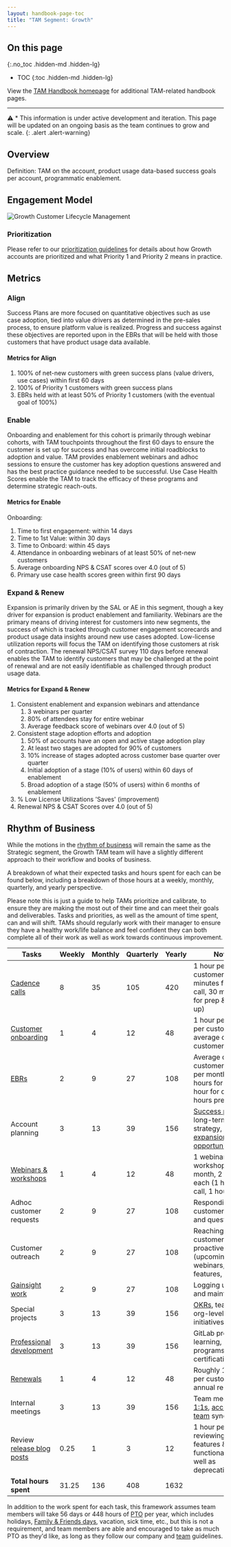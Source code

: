 ```yaml
---
layout: handbook-page-toc
title: "TAM Segment: Growth"
---
```

## On this page
{:.no_toc .hidden-md .hidden-lg}

- TOC
{:toc .hidden-md .hidden-lg}

View the [TAM Handbook homepage](/handbook/customer-success/tam/) for additional TAM-related handbook pages.

---

⚠️ * This information is under active development and iteration. This page will be updated on an ongoing basis as the team continues to grow and scale.
{: .alert .alert-warning}

## Overview

Definition: TAM on the account, product usage data-based success goals per account, programmatic enablement.

## Engagement Model

![Growth Customer Lifecycle Management](/images/handbook/customer-success/Customer_Lifecycle_Journey_Named_TAM.png)


### Prioritization

Please refer to our [prioritization guidelines](/handbook/customer-success/tam/engagement/#mid-touch-accounts) for details about how Growth accounts are prioritized and what Priority 1 and Priority 2 means in practice.

## Metrics

### Align

Success Plans are more focused on quantitative objectives such as use case adoption, tied into value drivers as determined in the pre-sales process, to ensure platform value is realized. Progress and success against these objectives are reported upon in the EBRs that will be held with those customers that have product usage data available.

#### Metrics for Align

1. 100% of net-new customers with green success plans (value drivers, use cases) within first 60 days
1. 100% of Priority 1 customers with green success plans
1. EBRs held with at least 50% of Priority 1 customers (with the eventual goal of 100%)

### Enable

Onboarding and enablement for this cohort is primarily through webinar cohorts, with TAM touchpoints throughout the first 60 days to ensure the customer is set up for success and has overcome initial roadblocks to adoption and value. TAM provides enablement webinars and adhoc sessions to ensure the customer has key adoption questions answered and has the best practice guidance needed to be successful. Use Case Health Scores enable the TAM to track the efficacy of these programs and determine strategic reach-outs.

#### Metrics for Enable

Onboarding:

1. Time to first engagement: within 14 days
1. Time to 1st Value: within 30 days
1. Time to Onboard: within 45 days
1. Attendance in onboarding webinars of at least 50% of net-new customers
1. Average onboarding NPS & CSAT scores over 4.0 (out of 5)
1. Primary use case health scores green within first 90 days

### Expand & Renew

Expansion is primarily driven by the SAL or AE in this segment, though a key driver for expansion is product enablement and familiarity.  Webinars are the primary means of driving interest for customers into new segments, the success of which is tracked through customer engagement scorecards and product usage data insights around new use cases adopted. Low-license utilization reports will focus the TAM on identifying those customers at risk of contraction. The renewal NPS/CSAT survey 110 days before renewal enables the TAM to identify customers that may be challenged at the point of renewal and are not easily identifiable as challenged through product usage data.

#### Metrics for Expand & Renew

1. Consistent enablement and expansion webinars and attendance
   1. 3 webinars per quarter
   1. 80% of attendees stay for entire webinar
   1. Average feedback score of webinars over 4.0 (out of 5)
1. Consistent stage adoption efforts and adoption
   1. 50% of accounts have an open and active stage adoption play
   1. At least two stages are adopted for 90% of customers
   1. 10% increase of stages adopted across customer base quarter over quarter
   1. Initial adoption of a stage (10% of users) within 60 days of enablement
   1. Broad adoption of a stage (50% of users) within 6 months of enablement
1. % Low License Utilizations 'Saves' (improvement)
1. Renewal NPS & CSAT Scores over 4.0 (out of 5)


## Rhythm of Business

While the motions in the [rhythm of business](/handbook/customer-success/tam/rhythm/) will remain the same as the Strategic segment, the Growth TAM team will have a slightly different approach to their workflow and books of business.

A breakdown of what their expected tasks and hours spent for each can be found below, including a breakdown of those hours at a weekly, monthly, quarterly, and yearly perspective.

Please note this is just a guide to help TAMs prioritize and calibrate, to ensure they are making the most out of their time and can meet their goals and deliverables. Tasks and priorities, as well as the amount of time spent, can and will shift. TAMs should regularly work with their manager to ensure they have a healthy work/life balance and feel confident they can both complete all of their work as well as work towards continuous improvement.

| Tasks | Weekly | Monthly | Quarterly | Yearly | Notes |
|-------|--------|---------|-----------|--------|-------|
| [Cadence calls](/handbook/customer-success/tam/cadence-calls/) | 8 | 35 | 105 | 420 | 1 hour per customer (30 minutes for the call, 30 minutes for prep & follow up) |
| [Customer onboarding](/handbook/customer-success/tam/onboarding/) | 1 | 4 | 12 | 48 | 1 hour per week per customer for average of 3 customers/quarter |
| [EBRs](/handbook/customer-success/tam/ebr/) | 2 | 9 | 27 | 108 | Average of 2 customer EBRs per month, with 4 hours for each (1 hour for call, 3 hours prep) |
| Account planning | 3 | 13 | 39 | 156 | [Success planning](/handbook/customer-success/tam/success-plans/), long-term strategy, [expansion opportunities](/handbook/customer-success/tam/stage-enablement-and-expansion/), etc. |
| [Webinars & workshops](/handbook/customer-success/tam/workshops/) | 1 | 4 | 12 | 48 | 1 webinar and 1 workshops per month, 2 hours each (1 hour for call, 1 hour prep) |
| Adhoc customer requests | 2 | 9 | 27 | 108 | Responding to customer emails and questions |
| Customer outreach | 2 | 9 | 27 | 108 | Reaching out to customers proactively (upcoming webinars, features, etc.) |
| [Gainsight work](/handbook/customer-success/tam/gainsight/) | 2 | 9 | 27 | 108 | Logging updates and maintenance |
| Special projects | 3 | 13 | 39 | 156 | [OKRs](https://gitlab.com/gitlab-com/customer-success/okrs/-/issues), team- and org-level initiatives, etc. |
| [Professional development](/handbook/people-group/learning-and-development/) | 3 | 13 | 39 | 156 | GitLab product learning, courses, programs, certifications, etc. |
| [Renewals](/handbook/customer-success/tam/renewals/) | 1 | 4 | 12 | 48 | Roughly 1 hour per customer for annual renewal |
| Internal meetings |  3 | 13 | 39 | 156 | Team meetings, [1:1s](/handbook/leadership/1-1/), [account team](/handbook/customer-success/account-team/) syncs, etc. |
| Review [release blog posts](/releases/categories/releases/) | 0.25 | 1 | 3 | 12 | 1 hour per release reviewing new features & functionality as well as deprecations |
| **Total hours spent** | 31.25 | 136 | 408 | 1632 |  |

In addition to the work spent for each task, this framework assumes team members will take 56 days or 448 hours of [PTO](/handbook/paid-time-off/) per year, which includes holidays, [Family & Friends days](/company/family-and-friends-day/), vacation, sick time, etc., but this is not a requirement, and team members are able and encouraged to take as much PTO as they'd like, as long as they follow our company and [team](/handbook/customer-success/tam/pto/) guidelines.

